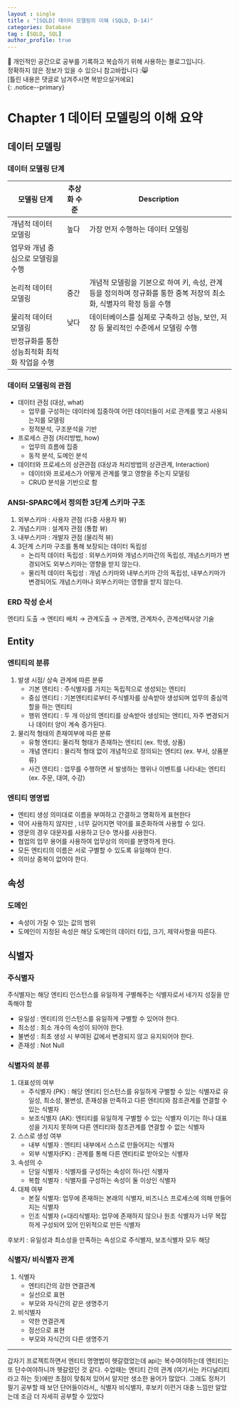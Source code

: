 ```yaml
---
layout : single
title : "[SQLD] 데이터 모델링의 이해 (SQLD, D-14)"
categories: Database
tag : [SQLD, SQL]
author_profile: true
---
```


📌 개인적인 공간으로 공부를 기록하고 복습하기 위해 사용하는 블로그입니다. <br>
정확하지 않은 정보가 있을 수 있으니 참고바랍니다 :😸 <br>
[틀린 내용은 댓글로 남겨주시면 복받으실거에요]  
{: .notice--primary}

# Chapter 1 데이터 모델링의 이해 요약

## 데이터 모델링

### 데이터 모델링 단계

| 모델링 단계 | 추상화 수준 | Description |
| --- | --- | --- |
| 개념적 데이터 모델링  | 높다 | 가장 먼저 수행하는 데이터 모델링
업무와 개념 중심으로 모델링을 수행 |
| 논리적 데이터 모델링 | 중간 | 개념적 모델링을 기본으로 하여 키, 속성, 관계 등을 정의하며 정규화를 통한 중복 저장의 최소화, 식별자의 확정 등을 수행 |
| 물리적 데이터 모델링 | 낮다 | 데이터베이스를 실제로 구축하고 성능, 보안, 저장 등 물리적인 수준에서 모델링 수행
반정규화를 통한 성능최적화 최적화 작업을 수행 |

### 데이터 모델링의 관점

- 데이터 관점 (대상, what)
    - 업무를 구성하는 데이터에 집중하여 어떤 데이터들이 서로 관계를 맺고 사용되는지를 모델링
    - 정적분석, 구조분석을 기반
- 프로세스 관점 (처리방법, how)
    - 업무의 흐름에 집중
    - 동적 분석, 도메인 분석
- 데이터와 프로세스의 상관관점 (대상과 처리방법의 상관관계, Interaction)
    - 데이터와 프로세스가 어떻게 관계를 맺고 영향을 주는지 모델링
    - CRUD 분석을 기반으로 함

### ANSI-SPARC에서 정의한 3단계 스키마 구조

1. 외부스키마 : 사용자 관점 (다중 사용자 뷰)
2. 개념스키마 : 설계자 관점 (통합 뷰)
3. 내부스키마 : 개발자 관점 (물리적 뷰)
4. 3단계 스키마 구조를 통해 보장되는 데이터 독립성
    - 논리적 데이터 독립성 : 외부스키마와 개념스키마간의 독립성, 개념스키마가 변경되어도 외부스키마는 영향을 받지 않는다.
    - 물리적 데이터 독립성 : 개념 스키마와 내부스키마 간의 독립성, 내부스키마가 변경되어도 개념스키마나 외부스키마는 영향을 받지 않는다.

### ERD 작성 순서

엔티티 도출 → 엔티티 배치 → 관계도출 → 관계명, 관계차수, 관계선택사양 기술

## Entity

### 엔티티의 분류

1. 발생 시점/ 상속 관계에 따른 분류
    - 기본 엔티티 : 주식별자를 가지는 독립적으로 생성되는 엔티티
    - 중심 엔티티 : 기본엔티티로부터 주식별자를 상속받아 생성되며 업무의 중심역할을 하는 엔티티
    - 행위 엔티티 : 두 개 이상의 엔티티를 상속받아 생성되는 엔티티, 자주 변경되거나 데이터 양이 계속 증가된다.
2. 물리적 형태의 존재여부에 따른 분류
    - 유형 엔티티: 물리적 형태가 존재하는 엔티티 (ex. 학생, 상품)
    - 개념 엔티티 : 물리적 형태 없이 개념적으로 정의되는 엔티티 (ex. 부서, 상품분류)
    - 사건 엔티티 : 업무를 수행하면 서 발생하는 행위나 이벤트를 나타내는 엔티티 (ex. 주문, 대여, 수강)

### 엔티티 명명법

- 엔티티 생성 의미대로 이름을 부여하고 간결하고 명확하게 표현한다
- 약어 사용하지 않지만 , 너무 길어지면 약어를 표준화하여 사용할 수 있다.
- 영문의 경우 대문자를 사용하고 단수 명사를 사용한다.
- 협업의 업무 용어를 사용하여 업무상의 의미를 분명하게 한다.
- 모든 엔티티의 이름은 서로 구별할 수 있도록 유일해야 한다.
- 의미상 중복이 없어야 한다.

## 속성

### 도메인

- 속성이 가질 수 있는 값의 범위
- 도메인이 지정된 속성은 해당 도메인의 데이터 타입, 크기, 제약사항을 따른다.

## 식별자

### 주식별자

주식별자는 해당 엔티티 인스턴스를 유일하게 구별해주는 식별자로서 네가지 성질을 만족해야 함

- 유일성 : 엔티티의 인스턴스를 유일하게 구별할 수 있어야 한다.
- 최소성 : 최소 개수의 속성이 되어야 한다.
- 불변성 : 최초 생성 시 부여된 값에서 변경되지 않고 유지되어야 한다.
- 존재성 : Not Null

### 식별자의 분류

1. 대표성의 여부
    - 주식별자 (PK) : 해당 엔티티 인스턴스를 유일하게 구별할 수 있는 식별자로 유일성, 최소성, 불변성, 존재성을 만족하고 다른 엔티티와 참조관계를 연결할 수 있는 식별자
    - 보조식별자 (AK): 엔티티를 유일하게 구별할 수 있는 식별자 이기는 하나 대표성을 가지지 못하며 다른 엔티티와 참조관계를 연결할 수 없는 식별자
2. 스스로 생성 여부
    - 내부 식별자 : 엔티티 내부에서 스스로 만들어지는 식별자
    - 외부 식별자(FK) :  관계를 통해 다른 엔티티로 받아오는 식별자
3. 속성의 수
    - 단일 식별자 : 식별자를 구성하는 속성이 하나인 식별자
    - 복합 식별자 : 식별자를 구성하는 속성이 둘 이상인 식별자
4. 대체 여부
    - 본질 식별자: 업무에 존재하는 본래의 식별자, 비즈니스 프로세스에 의해 만들어지는 식별자
    - 인조 식별자 (=대리식별자): 업무에 존재하지 않으나 원조 식별자가 너무 복잡하게 구성되어 있어 인위적으로 만든 식별자

후보키 : 유일성과 최소성을 만족하는 속성으로 주식별자, 보조식별자 모두 해당

### 식별자/ 비식별자 관계

1. 식별자
    - 엔티티간의 강한 연결관계
    - 실선으로 표현
    - 부모와 자식간의 같은 생명주기
2. 비식별자
    - 약한 연결관계
    - 점선으로 표현
    - 부모와 자식간의 다른 생명주기

---

갑자기 프로젝트하면서 엔티티 명명법이 헷갈렸었는데 api는 복수여야하는데 엔티티는 또 단수여야하니까 헷갈렸던 것 같다.
수업때는 엔티티 간의 관계 (여기서는 카디널리티 라고 하는 듯)에만 초점이 맞춰져 있어서 알지만 생소한 용어가 많았다.
그래도 정처기 필기 공부할 때 보던 단어들이라서,, 식별자 비식별자, 후보키 이런거 대충 느낌만 알았는데 조금 더 자세히 공부할 수 있었다

<br>
<br>
<br>
<br>
<br>
